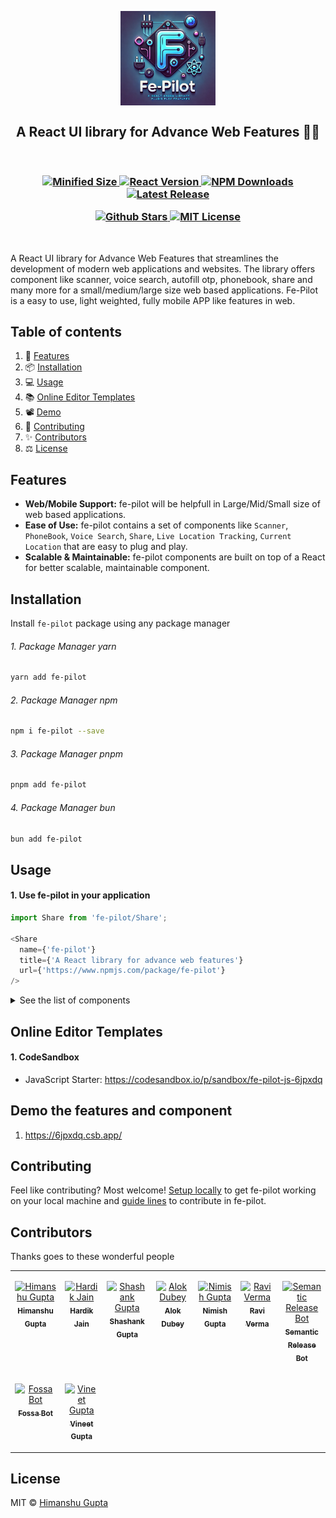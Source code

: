 <p align="center">
<img src="https://github.com/opensrc0/fe-pilot/blob/develop/logo.png" alt="fe-pilot Logo" align="center" width="30%" style="width: 30%;">
</p>
<h2 align="center">A React UI library for Advance Web Features 👨‍✈️ </h2>
<br />
<h3 >
  <p align="center" class="tasklist-issue-content">
    <a href="https://www.npmjs.com/package/fe-pilot">
     <img alt="Minified Size" src="https://img.shields.io/bundlephobia/min/fe-pilot?color=cyan"/>
    </a>
    <a href="https://react.dev/reference/react">
    <img alt="React Version" src="https://img.shields.io/badge/react-18.2.0-%23f1e05a?logo=React"/>
    </a>
    <a href="https://www.npmjs.com/package/fe-pilot">
      <img alt="NPM Downloads" src="https://img.shields.io/npm/dw/fe-pilot?label=Downloads&logo=npm"/>
    </a>
    <a href="https://www.npmjs.com/package/fe-pilot/v/latest">
      <img alt="Latest Release" src="https://badgen.net/github/release/opensrc0/fe-pilot?icon=github&color=pink"/>
    </a>
  </p>
<p align="center">
  <a href="https://github.com/opensrc0/fe-pilot/stargazers">
    <img alt="Github Stars" src="https://badgen.net/github/stars/opensrc0/fe-pilot?icon=github&color=purple"/>
  </a>
  <a href="https://github.com/opensrc0/fe-pilot?tab=MIT-1-ov-file">
    <img alt="MIT License" src="https://badgen.net/static/license/MIT/orange"/>
  </a>
</p>
</h3>
<br />

A React UI library for Advance Web Features that streamlines the development of modern web applications and websites. The library offers component like scanner, voice search, autofill otp, phonebook, share and many more for a small/medium/large size web based applications. Fe-Pilot is a easy to use, light weighted, fully mobile APP like features in web.

## Table of contents
1. 🚀 [Features](#features)
2. 📦 [Installation](#installation)
3. 💻 [Usage](#usage)
4. 📚 [Online Editor Templates](#online-editor-templates)
5. 📽️ [Demo](#demo-the-features-and-component)
6. 📝 [Contributing](#contributing)
7. ✨ [Contributors](#contributors)
8. ⚖️  [License](#license)

## Features
- **Web/Mobile Support:** fe-pilot will be helpfull in Large/Mid/Small size of web based applications.
- **Ease of Use:** fe-pilot contains a set of components like `Scanner`, `PhoneBook`, `Voice Search`, `Share`, `Live Location Tracking`, `Current Location` that are easy to plug and play.
- **Scalable & Maintainable:** fe-pilot components are built on top of a React for better scalable, maintainable component.

## Installation
Install `fe-pilot` package using any package manager

###### 1. Package Manager yarn
```sh
yarn add fe-pilot
```
###### 2. Package Manager npm
```sh
npm i fe-pilot --save
```
###### 3. Package Manager pnpm
```sh
pnpm add fe-pilot
```
###### 4. Package Manager bun
```sh
bun add fe-pilot
```

## Usage

#### 1. Use fe-pilot in your application
```js
import Share from 'fe-pilot/Share';

<Share
  name={'fe-pilot'}
  title={'A React library for advance web features'}
  url={'https://www.npmjs.com/package/fe-pilot'}
/>
```

<details>
<summary>See the list of components</summary>

###
1. :white_check_mark: [Implementation & Structure](https://github.com/opensrc0/fe-pilot/blob/main/__app/component/AutoFillOtp/README.md) AutoFillOtp
2. :white_check_mark: [Implementation & Structure](https://github.com/opensrc0/fe-pilot/blob/main/__app/component/ColorPicker/README.md) ColorPicker
3. :white_check_mark: [Implementation & Structure](https://github.com/opensrc0/fe-pilot/blob/main/__app/component/CopyToClipboard/README.md) CopyToClipboard
4. :white_check_mark: [Implementation & Structure](https://github.com/opensrc0/fe-pilot/blob/main/__app/component/FaceDetector/README.md) FaceDetector
5. :white_check_mark: [Implementation & Structure](https://github.com/opensrc0/fe-pilot/blob/main/__app/component/LiveLocationTracking/README.md) LiveLocation
6. :white_check_mark: [Implementation & Structure](https://github.com/opensrc0/fe-pilot/blob/main/__app/component/LocateMe/README.md) LocateMe
7. :white_check_mark: [Implementation & Structure](https://github.com/opensrc0/fe-pilot/blob/main/__app/component/PhoneBook/README.md) PhoneBook
8. :white_check_mark: [Implementation & Structure](https://github.com/opensrc0/fe-pilot/blob/main/__app/component/Scanner/README.md) Scanner
9. :white_check_mark: [Implementation & Structure](https://github.com/opensrc0/fe-pilot/blob/main/__app/component/Share/README.md) Share
10. :white_check_mark: [Implementation & Structure](https://github.com/opensrc0/fe-pilot/blob/main/__app/component/TextToSpeech/README.md) TextToSpeech
11. :white_check_mark: [Implementation & Structure](https://github.com/opensrc0/fe-pilot/blob/main/__app/component/VoiceRecognition/README.md) VoiceRecognition
12. :white_check_mark: [Implementation & Structure](https://github.com/opensrc0/fe-pilot/blob/main/__app/component/Vibrate/README.md) Vibrate
></details>

## Online Editor Templates

#### 1. CodeSandbox
- JavaScript Starter: https://codesandbox.io/p/sandbox/fe-pilot-js-6jpxdq
<!-- - TypeScript Starter: WIP -->
<!-- - NextJS TypeScript Starter: WIP -->

## Demo the features and component

1. https://6jpxdq.csb.app/


## Contributing
Feel like contributing? Most welcome!
[Setup locally](https://github.com/opensrc0/fe-pilot/blob/HEAD/.github/SETUP.md) to get fe-pilot working on your local machine and [guide lines](https://github.com/opensrc0/fe-pilot/blob/main/.github/CONTRIBUTING.md) to contribute in fe-pilot.

## Contributors

Thanks goes to these wonderful people
<table>
    <tbody>
      <tr>
        <td align="center" valign="top" width="14.28%">
          <p>
            <a href="https://github.com/opensrc0">
              <img src="https://avatars.githubusercontent.com/u/6891544?s=400&v=4" width="64px;" alt="Himanshu Gupta" />
              <br />
              <sub><b>Himanshu Gupta</b></sub>
            </a>
          </p>
        </td>
        <td align="center" valign="top" width="14.28%">
          <p>
            <a target="_blank" href="https://github.com/hardikjain29">
              <img src="https://avatars.githubusercontent.com/u/13768932?v=4" width="64px;" alt="Hardik Jain" />
              <br />
              <sub><b>Hardik Jain</b></sub>
            </a>
          </p>
        </td>
        <td align="center" valign="top" width="14.28%">
          <p>
            <a target="_blank" href="https://github.com/Indian2025">
              <img src="https://avatars.githubusercontent.com/u/164238626?v=4" width="64px;" alt="Shashank Gupta" />
              <br />
              <sub><b>Shashank Gupta</b></sub>
            </a>
          </p>
        </td>
        <td align="center" valign="top" width="14.28%">
          <p>
            <a href="https://github.com/Alok30">
              <img src="https://avatars.githubusercontent.com/u/36290248?s=64&v=4" width="64px;" alt="Alok Dubey" />
              <br />
              <sub><b>Alok Dubey</b></sub>
            </a>
          </p>
        </td>
        <td align="center" valign="top" width="14.28%">
          <p>
            <a href="https://github.com/NimishGupta95">
              <img src="https://avatars.githubusercontent.com/u/13002628?v=4" width="64px;" alt="Nimish Gupta" />
              <br />
              <sub><b>Nimish Gupta</b></sub>
            </a>
          </p>
        </td>
        <td align="center" valign="top" width="14.28%">
          <p>
            <a href="https://github.com/Ravi-Chef">
              <img src="https://avatars.githubusercontent.com/u/31059087?v=4" width="64px;" alt="Ravi Verma" />
              <br />
              <sub><b>Ravi Verma</b></sub>
            </a>
          </p>
        </td>
        <td align="center" valign="top" width="14.28%">
          <p>
            <a target="_blank" href="https://github.com/semantic-release-bot">
              <img src="https://avatars.githubusercontent.com/u/32174276?v=4" width="64px;" alt="Semantic Release Bot" />
              <br />
              <sub><b>Semantic Release Bot</b></sub>
            </a>
          </p>
        </td>
      </tr>
      <tr>
        <td align="center" valign="top" width="14.28%">
          <p>
            <a target="_blank" href="https://github.com/fossabot">
              <img src="https://avatars.githubusercontent.com/u/29791463?v=4" width="64px;" alt="Fossa Bot" />
              <br />
              <sub><b>Fossa Bot</b></sub>
            </a>
          </p>
        </td>
        <td align="center" valign="top" width="14.28%">
          <p>
            <a target="_blank" href="https://github.com/vineet091">
              <img src="https://avatars.githubusercontent.com/u/5345138?v=4" width="64px;" alt="Vineet Gupta" />
              <br />
              <sub><b>Vineet Gupta</b></sub>
            </a>
          </p>
        </td>
      </tr>
    </tbody>
</table>


## License

MIT © [Himanshu Gupta](https://github.com/opensrc0)
